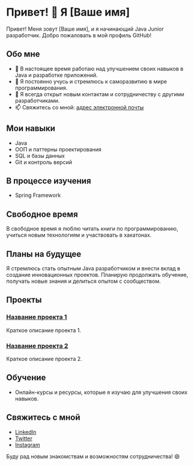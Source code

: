 # Привет! 👋 Я [Ваше имя]

Привет! Меня зовут [Ваше имя], и я начинающий Java Junior разработчик. Добро пожаловать в мой профиль GitHub!

## Обо мне

- 🔭 В настоящее время работаю над улучшением своих навыков в Java и разработке приложений.
- 🌱 Я постоянно учусь и стремлюсь к саморазвитию в мире программирования.
- 👯 Я всегда открыт новым контактам и сотрудничеству с другими разработчиками.
- 📫 Свяжитесь со мной: [адрес электронной почты](mailto:ваша_почта@example.com)

## Мои навыки

- Java
- ООП и паттерны проектирования
- SQL и базы данных
- Git и контроль версий

## В процессе изучения

- Spring Framework

## Свободное время

В свободное время я люблю читать книги по программированию, учиться новым технологиям и участвовать в хакатонах.

## Планы на будущее

Я стремлюсь стать опытным Java разработчиком и внести вклад в создание инновационных проектов. Планирую продолжать обучение, получать новые знания и делиться опытом с сообществом.

## Проекты

### [Название проекта 1](ссылка_на_проект_1)

Краткое описание проекта 1.

### [Название проекта 2](ссылка_на_проект_2)

Краткое описание проекта 2.

## Обучение

- Онлайн-курсы и ресурсы, которые я изучаю для улучшения своих навыков.

## Свяжитесь с мной

- [LinkedIn](ссылка_на_ваш_linkedin)
- [Twitter](ссылка_на_ваш_twitter)
- [Instagram](ссылка_на_ваш_instagram)

Буду рад новым знакомствам и возможностям сотрудничества! 😄
